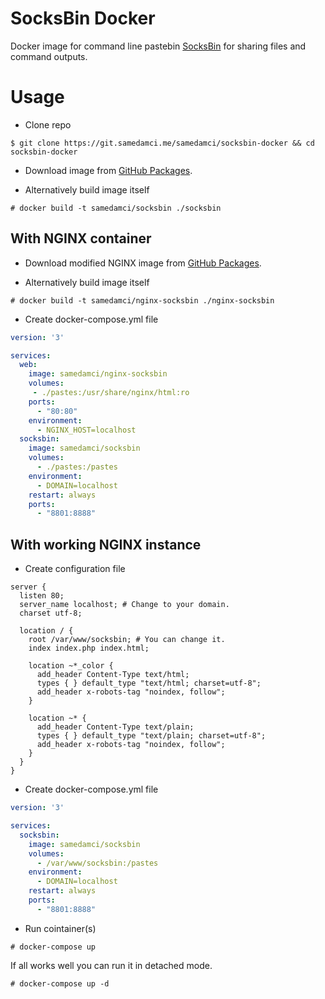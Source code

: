 # SocksBin Docker

Docker image for command line pastebin [SocksBin](https://github.com/MagnumDingusEdu/SocksBin) for sharing files and command outputs.

# Usage

+ Clone repo
```
$ git clone https://git.samedamci.me/samedamci/socksbin-docker && cd socksbin-docker
```
+ Download image from [GitHub Packages](https://github.com/samedamci/socksbin-docker/packages).

+ Alternatively build image itself
```
# docker build -t samedamci/socksbin ./socksbin
```
## With NGINX container

+ Download modified NGINX image from [GitHub Packages](https://github.com/samedamci/socksbin-docker/packages).

+ Alternatively build image itself
```
# docker build -t samedamci/nginx-socksbin ./nginx-socksbin
```
+ Create docker-compose.yml file
```yaml
version: '3'

services:
  web:
    image: samedamci/nginx-socksbin
    volumes:
     - ./pastes:/usr/share/nginx/html:ro
    ports:
      - "80:80"
    environment:
      - NGINX_HOST=localhost
  socksbin:
    image: samedamci/socksbin
    volumes:
      - ./pastes:/pastes
    environment:
      - DOMAIN=localhost
    restart: always
    ports:
      - "8801:8888"
```
## With working NGINX instance

+ Create configuration file
```config
server {
  listen 80;
  server_name localhost; # Change to your domain.
  charset utf-8;

  location / {
    root /var/www/socksbin; # You can change it.
    index index.php index.html;

    location ~*_color {
      add_header Content-Type text/html;
      types { } default_type "text/html; charset=utf-8";
      add_header x-robots-tag "noindex, follow";
    }

    location ~* {
      add_header Content-Type text/plain;
      types { } default_type "text/plain; charset=utf-8";
      add_header x-robots-tag "noindex, follow";
    }
  }
}
```
+ Create docker-compose.yml file
```yaml
version: '3'

services:
  socksbin:
    image: samedamci/socksbin
    volumes:
      - /var/www/socksbin:/pastes
    environment:
      - DOMAIN=localhost
    restart: always
    ports:
      - "8801:8888"
```

+ Run cointainer(s)
```
# docker-compose up
```
If all works well you can run it in detached mode.
```
# docker-compose up -d
```
